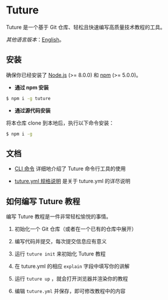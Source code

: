 # Tuture

Tuture 是一个基于 Git 仓库、轻松且快速编写高质量技术教程的工具。

*其他语言版本*：[English](README.md)。

## 安装

确保你已经安装了 [Node.js](https://nodejs.org/) (>= 8.0.0) 和 [npm](https://www.npmjs.com/) (>= 5.0.0)。

- **通过 npm 安装**

```bash
$ npm i -g tuture
```

- **通过源代码安装**

将本仓库 clone 到本地后，执行以下命令安装：

```bash
$ npm i -g
```

## 文档

- [CLI 命令](docs/CLI_COMMANDS.zh-CN.md) 详细地介绍了 Tuture 命令行工具的使用

- [tuture.yml 规格说明](docs/TUTURE_YML_SPEC.zh-CN.md) 是关于 tuture.yml 的详尽说明

## 如何编写 Tuture 教程

编写 Tuture 教程是一件非常轻松愉悦的事情。

1. 初始化一个 Git 仓库（或者在一个已有的仓库中展开）

2. 编写代码并提交，每次提交信息应有意义

3. 运行 `tuture init` 来初始化 Tuture 教程

4. 在 tuture.yml 的相应 `explain` 字段中填写你的讲解

5. 运行 `tuture up` ，就会打开浏览器并渲染你的教程

6. 编辑 `tuture.yml` 并保存，即可修改教程中的内容
